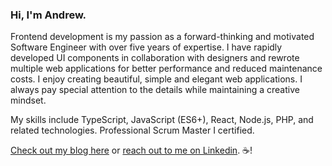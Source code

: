 ### Hi, I'm Andrew.

Frontend development is my passion as a forward-thinking and motivated Software Engineer with over five years of expertise. I have rapidly developed UI components in collaboration with designers and rewrote multiple web applications for better performance and reduced maintenance costs. I enjoy creating beautiful, simple and elegant web applications. I always pay special attention to the details while maintaining a creative mindset.

My skills include TypeScript, JavaScript (ES6+), React, Node.js, PHP, and related technologies. Professional Scrum Master I certified.

[Check out my blog here](https://andrewmmc.com) or [reach out to me on Linkedin](https://www.linkedin.com/in/andrewmmc/). ☕!
